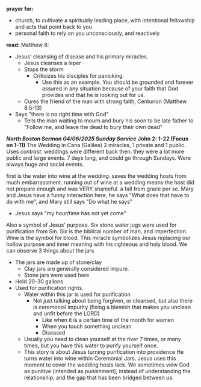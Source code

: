 
**prayer for:**
- church, to cultivate a spiritually leading place, with intentional fellowship and acts that point back to you
- personal faith to rely on you unconsciously, and reactively

**read:**
Matthew 8:
- Jesus' cleansing of disease and his primary miracles.
	- Jesus cleanses a leper
	- Stops the storm
		- Criticizes his disciples for panicking.
			- Use this as an example. You should be grounded and forever assured in any situation because of your faith that God provides and that he is looking out for us.
	- Cures the friend of the man with strong faith, Centurion (Matthew 8:5-13)
- Says "there is no right time with God"
	- Tells the man waiting to mourn and bury his soon to be late father to "Follow me, and leave the dead to bury their own dead"


***North Boston Sermon 04/06/2025 Sunday Service***
**John 2: 1-22 (Focus on 1-11)**
The Wedding in Cana (Galilee)
2 miracles, 1 private and 1 public. Uses *contrast*. 
weddings were different back then. they were a lot more public and large events. 7 days long, and could go through Sundays. Were always huge and social events.


first is the water into wine at the wedding. saves the wedding hosts from much embarrassment. running out of wine at a wedding means the host did not prepare enough and was VERY shameful. a fall from grace per se.
Mary and Jesus have a funny interaction here, he says "What does that have to do with me", and Mary still says "Do what he says"
- Jesus says "my hour/time has not yet come"

Also a symbol of Jesus' purpose. Six stone water jugs were used for purification from Sin. Six is the biblical number of man, and imperfection. Wine is the symbol for blood. This miracle symbolizes Jesus replacing our hollow purpose and inner meaning with his righteous and holy blood. 
We can observe 3 things about the jars
- The jars are made up of stone/clay
	- Clay jars are generally considered impure.
	- Stone jars were used here
- Hold 20-30 gallons
- Used for purification rights.
	- Water within this jar is used for purification
		- Not just talking about being forgiven, or cleansed, but also there is ceremonial impurity (fixing a blemish that makes you unclean and unfit before the LORD)
			- Like when it is a certain time of the month for women
			- When you touch something unclean
			- Diseased
	- Usually you need to clean yourself at the river 7 times, or many times, but you have this water to purify yourself once.
	- This story is about Jesus turning purification into providence
He turns water into wine within Ceremonial Jars. Jesus uses this moment to cover the wedding hosts lack.
We sometimes view God as punitive (intended as punishment), instead of understanding the relationship, and the gap that has been bridged between us. 